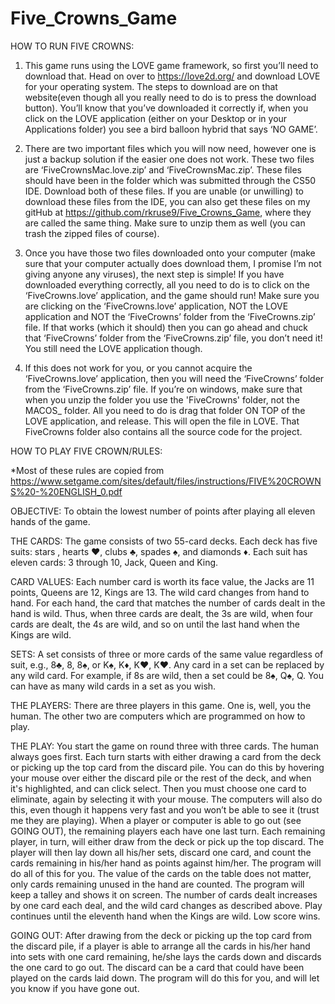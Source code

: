 # Five_Crowns_Game

HOW TO RUN FIVE CROWNS:

1. This game runs using the LOVE game framework, so first you’ll need to download that. Head on over to https://love2d.org/ and download LOVE for your operating system. The steps to download are on that website(even though all you really need to do is to press the download button). You’ll know that you’ve downloaded it correctly if, when you click on the LOVE application (either on your Desktop or in your Applications folder) you see a bird balloon hybrid that says ‘NO GAME’. 

2. There are two important files which you will now need, however one is just a backup solution if the easier one does not work. These two files are ‘FiveCrownsMac.love.zip’ and ‘FiveCrownsMac.zip’. These files should have been in the folder which was submitted through the CS50 IDE. Download both of these files. If you are unable (or unwilling) to download these files from the IDE, you can also get these files on my gitHub at https://github.com/rkruse9/Five_Crowns_Game, where they are called the same thing. Make sure to unzip them as well (you can trash the zipped files of course).

3. Once you have those two files downloaded onto your computer (make sure that your computer actually does download them, I promise I’m not giving anyone any viruses), the next step is simple! If you have downloaded everything correctly, all you need to do is to click on the ‘FiveCrowns.love’ application, and the game should run! Make sure you are clicking on the ‘FiveCrowns.love’ application, NOT the LOVE application and NOT the ‘FiveCrowns’ folder from the ‘FiveCrowns.zip’ file. If that works (which it should) then you can go ahead and chuck that ‘FiveCrowns’ folder from the ‘FiveCrowns.zip’ file, you don’t need it! You still need the LOVE application though.

4. If this does not work for you, or you cannot acquire the ‘FiveCrowns.love’ application, then you will need the ‘FiveCrowns’ folder from the ‘FiveCrowns.zip’ file. If you’re on windows, make sure that when you unzip the folder you use the 'FiveCrowns' folder, not the MACOS_ folder. All you need to do is drag that folder ON TOP of the LOVE application, and release. This will open the file in LOVE. That FiveCrowns folder also contains all the source code for the project.

HOW TO PLAY FIVE CROWN/RULES:

*Most of these rules are copied from https://www.setgame.com/sites/default/files/instructions/FIVE%20CROWNS%20-%20ENGLISH_0.pdf

OBJECTIVE: To obtain the lowest number of points after playing all eleven hands of the game. 

THE CARDS: The game consists of two 55-card decks. Each deck has five suits: stars , hearts ♥, clubs ♣, spades ♠, and diamonds ♦. Each suit has eleven cards: 3 through 10, Jack, Queen and King. 

CARD VALUES: Each number card is worth its face value, the Jacks are 11 points, Queens are 12, Kings are 13. The wild card changes from hand to hand. For each hand, the card that matches the number of cards dealt in the hand is wild. Thus, when three cards are dealt, the 3s are wild, when four cards are dealt, the 4s are wild, and so on until the last hand when the Kings are wild. 

SETS: A set consists of three or more cards of the same value regardless of suit, e.g., 8♣, 8, 8♠, or K♠, K♦, K♥, K♥. Any card in a set can be replaced by any wild card. For example, if 8s are wild, then a set could be 8♠, Q♠, Q. You can have as many wild cards in a set as you wish. 

THE PLAYERS: There are three players in this game. One is, well, you the human. The other two are computers which are programmed on how to play. 

THE PLAY: You start the game on round three with three cards. The human always goes first. Each turn starts with either drawing a card from the deck or picking up the top card from the discard pile. You can do this by hovering your mouse over either the discard pile or the rest of the deck, and when it's highlighted, and can click select. Then you must choose one card to eliminate, again by selecting it with your mouse. The computers will also do this, even though it happens very fast and you won’t be able to see it (trust me they are playing). When a player or computer is able to go out (see GOING OUT), the remaining players each have one last turn. Each remaining player, in turn, will either draw from the deck or pick up the top discard. The player will then lay down all his/her sets, discard one card, and count the cards remaining in his/her hand as points against him/her. The program will do all of this for you. The value of the cards on the table does not matter, only cards remaining unused in the hand are counted. The program will keep a talley and shows it on screen. The number of cards dealt increases by one card each deal, and the wild card changes as described above. Play continues until the eleventh hand when the Kings are wild. Low score wins. 

GOING OUT: After drawing from the deck or picking up the top card from the discard pile, if a player is able to arrange all the cards in his/her hand into sets with one card remaining, he/she lays the cards down and discards the one card to go out. The discard can be a card that could have been played on the cards laid down. The program will do this for you, and will let you know if you have gone out.
